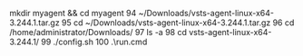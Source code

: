 mkdir myagent && cd myagent
   94  ~/Downloads/vsts-agent-linux-x64-3.244.1.tar.gz
   95  cd ~/Downloads/vsts-agent-linux-x64-3.244.1.tar.gz
   96  cd /home/administrator/Downloads/
   97  ls -a
   98  cd vsts-agent-linux-x64-3.244.1/
   99  ./config.sh
  100  .\run.cmd
